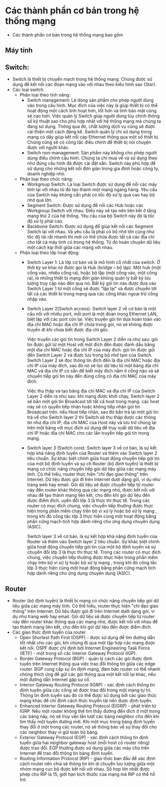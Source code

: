 # Các thành phần cơ bản trong hệ thống mạng
* Các thành phần cơ bản trong hệ thống mạng bao gồm
## Máy tính
## Switch: 
* Switch là thiết bị chuyển mạch trong hệ thống mạng. Chúng được sử dụng để kết nối các đoạn mạng vào với nhau theo kiểu hình sao (Star). 
* Các loại switch
  * Phân loại theo tính năng:
    * Switch management: 
    Là dòng sản phẩm cho phép người dùng vào trong cấu hình. Mục đích của việc này là giúp thiết bị có thể hoạt động một cách linh hoạt hơn, tốt hơn và tính bảo mật cũng sẽ cao hơn.
    Việc quản lý Switch giúp người dùng tùy chỉnh thông số kỹ thuật sao cho phù hợp nhất với hệ thống mạng mà chúng ta đang sử dụng. Thông qua đó, chất lượng dịch vụ cũng sẽ được cải thiện một cách đáng kể.
    Switch quản lý chỉ sử dụng trong mạng có dây giúp kết nối cáp Ethernet thông qua một số thiết bị. Chúng cũng sẽ có công tắc điều chỉnh để thiết bị nói chuyện được với người khác.
    * Switch non-management:
    Sản phẩm này không cho phép người dùng điều chỉnh cấu hình. Chúng ta chỉ mua về và sử dụng theo như đúng cấu hình đã được cài đặt sẵn. Switch này phù hợp để sử dụng cho những kết nối đơn giản trong gia đình hoặc công ty, doanh nghiệp nhỏ.
  * Phân loại theo chức năng:
    * Workgroup Switch: 
    Là loại Switch được sử dụng để nối các máy tính lại với nhau từ đó tạo thành một mạng ngang hàng. Yêu cầu của Switch này không cần phải có tốc độ xử lý quá cao hay bộ nhớ quá lớn.
    * Segment Switch: 
    Được sử dụng để nối các Hub hoặc các Workgroup Switch với nhau. Điều này sẽ tạo nên liên kết ở tầng mạng thứ 2 của hệ thống. Yêu cầu của bộ Switch này đó là tốc độ xử lý phải cao.
    * Backbone Switch: 
    Được sử dụng để giúp kết nối các Segment Switch lại với nhau. Và yêu cầu là phải có bộ nhớ lớn cũng như tốc độ tải rất nhanh thì mới có thể chứa được tất cả các địa chỉ cho tất cả máy tính có trong hệ thống. Từ đó hoán chuyển dữ liệu một cách kịp thời giữa các mạng với nhau.
  * Phân loại theo lớp hoạt động:
    * Switch Layer 1:
    Là lớp cơ bản và là mô hình cổ nhất của switch. Ở thời kỳ sơ khai nó được gọi là Hub (bridge – bộ lặp). Một hub (một cổng vào, nhiều cổng ra), hoặc bộ lặp (một cổng vào, một cổng ra), là những thiết bị mạng đơn giản không quản lý bất kỳ lưu lượng truy cập nào đến qua nó. Bất kỳ gói tin nào được đưa vào Switch Layer 1 từ một cổng sẽ được “lặp lại” và được chuyển tới tất cả các thiết bị trong mạng qua các cổng khác ngoại trừ cổng nhập vào.
    * Switch Layer 2(Switch access):
    Switch layer 2 về cơ bản là một cầu nối với nhiều port, mỗi port là một đoạn trong Ethernet LAN, biệt lập với các port còn lại. Việc truyền gói tin dựa hoàn toàn vào địa chỉ MAC hoặc địa chỉ IP chứa trong gói, nó sẽ không được truyền đi khi chưa biết được địa chỉ gốc.
    
       Việc truyền các gói tin trong Switch Layer 2 diễn ra như sau: gói tin được gửi từ một Host với một đích đến được đánh dấu bằng một địa chỉ MAC hoặc địa chỉ IP của máy đích. gói tin được gửi đến Switch Layer 2 và được lưu trong bộ nhớ tạm của Switch. Switch Layer 2 sẽ đọc thông tin đích đến là địa chỉ MAC hoặc địa chỉ IP của máy đích, sau đó nó sẽ lọc dữ liệu từ một bảng địa chỉ MAC và địa chỉ IP có sẵn để biết máy đích nằm ở cổng nào và sẽ chuyển tiếp gói tin này đến đúng cổng có địa chỉ MAC của máy đích.
    
       Việc thu thập và tạo bảng địa chỉ MAC và địa chỉ IP của Switch Layer 2 diễn ra như sau:
khi mạng được khởi chạy, Switch layer 2 sẽ bắn một gói tin Broadcast tới tất cả host trong mạng. các host này sẽ có quyền tiếp nhận hoặc không tiếp nhận gói tin Broadcast trên. nếu Host tiếp nhận, sau đó bắn trả lại một gói tin trả về cho Switch layer 2 thì Switch sẽ thu thập được các thông tin như địa chỉ IP, địa chỉ MAC của Host này và lưu trữ chúng lại trên một bảng với mục đích sử dụng để truy xuất dữ liệu về địa chỉ IP hoặc địa chỉ MAC cho các lần truyển tiếp gói tin trong mạng.

    * Switch layer 3 (Switch core):
    Switch layer 3 về cơ bản, là sự kết hợp khả năng định tuyến của Router và thêm vào Switch layer 2 tiêu chuẩn. Sự khác biệt chính giữa hoạt động chuyển tiếp gói tin của một bộ định tuyến và sự ch Router (bộ định tuyến) là thiết bị mạng có chức năng chuyển tiếp gói dữ liệu giữa các mạng máy tính. Có thể hiểu, router thực hiện "chỉ đạo giao thông" trên Internet. Dữ liệu được gửi đi trên Internet dưới dạng gói, ví dụ như trang web hay email. Gói dữ liệu sẽ được chuyển tiếp từ router này đến router khác thông qua các mạng nhỏ, được kết nối với nhau để tạo thành mạng liên kết, cho đến khi gói dữ liệu đến được điểm đích.  uyển đổi lớp 3 là thực thi thực tế. Trong các router có mục đích chung, việc chuyển tiếp thường được thực hiện trong phần mềm chạy trên bộ vi xử lý hoặc bộ xử lý mạng , trong khi đó công tắc lớp 3 thực hiện cùng một hoạt động bằng phần cứng mạch tích hợp dành riêng cho ứng dụng chuyên dụng (ASIC).
    
      Switch layer 3 về cơ bản, là sự kết hợp khả năng định tuyến của Router và thêm vào Switch layer 2 tiêu chuẩn. Sự khác biệt chính giữa hoạt động chuyển tiếp gói tin của một bộ định tuyến và sự chuyển đổi lớp 3 là thực thi thực tế. Trong các router có mục đích chung, việc chuyển tiếp thường được thực hiện trong phần mềm chạy trên bộ vi xử lý hoặc bộ xử lý mạng , trong khi đó công tắc lớp 3 thực hiện cùng một hoạt động bằng phần cứng mạch tích hợp dành riêng cho ứng dụng chuyên dụng (ASIC).
## Router
* Router (bộ định tuyến) là thiết bị mạng có chức năng chuyển tiếp gói dữ liệu giữa các mạng máy tính. Có thể hiểu, router thực hiện "chỉ đạo giao thông" trên Internet. Dữ liệu được gửi đi trên Internet dưới dạng gói, ví dụ như trang web hay email. Gói dữ liệu sẽ được chuyển tiếp từ router này đến router khác thông qua các mạng nhỏ, được kết nối với nhau để tạo thành mạng liên kết, cho đến khi gói dữ liệu đến được điểm đích. 
* Các giao thức định tuyến của router
  * Open Shortest Path First (OSPF) - được sử dụng để tìm đường dẫn tốt nhất cho các gói, khi chúng đi qua một tập hợp các mạng được kết nối. OSPF được chỉ định bởi Internet Engineering Task Force (IETF) - một trong số các Interior Gateway Protocol (IGP).
  * Border Gateway Protocol (BGP) - quản lý cách các gói được định tuyến trên Internet thông qua việc trao đổi thông tin giữa các edge router. BGP cung cấp sự ổn định mạng, đảm bảo router có thể nhanh chóng thích ứng để gửi các gói thông qua một kết nối lại khác, nếu một đường dẫn Internet gặp sự cố.
  * Interior Gateway Routing Protocol (IGRP) - xác định cách thông tin định tuyến giữa các cổng sẽ được trao đổi trong một mạng tự trị. Thông tin định tuyến sau đó có thể được sử dụng bởi các giao thức mạng khác để chỉ định cách thức truyền tải nên được định tuyến. 
  * Enhanced Interior Gateway Routing Protocol (EIGRP) - phát triển từ IGRP. Nếu một router không thể tìm thấy đường đến đích ở một trong các bảng này, nó sẽ truy vấn lần lượt các bảng neighbor cho đến khi tìm thấy một tuyến đường mới. Khi một mục trong bảng định tuyến thay đổi ở một trong các router, nó sẽ thông báo về sự thay đổi cho các neighbor thay vì gửi toàn bộ bảng.
  * Exterior Gateway Protocol (EGP) - xác định cách thông tin định tuyến giữa hai neighbor gateway host (mỗi host có router riêng) được trao đổi. EGP thường được sử dụng giữa các máy chủ trên Internet để trao đổi thông tin bảng định tuyến.
  * Routing Information Protocol (RIP) - giao thức ban đầu để xác định cách router nên chia sẻ thông tin khi di chuyển lưu lượng giữa một nhóm mạng cục bộ được kết nối với nhau. Số hop lớn nhất được phép cho RIP là 15, giới hạn kích thước của mạng mà RIP có thể hỗ trợ.
